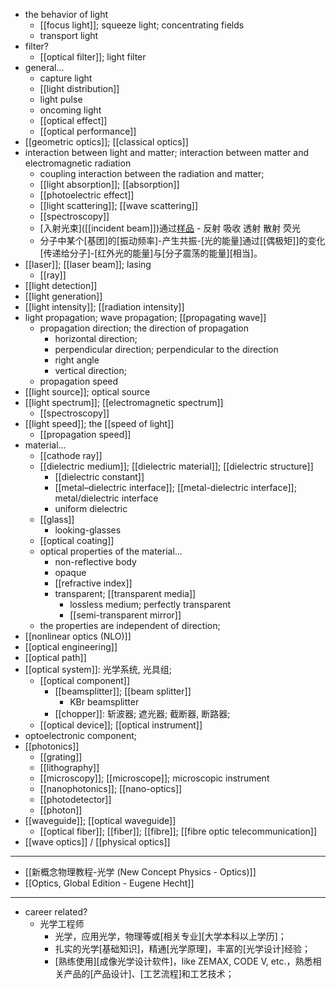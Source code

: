 - the behavior of light
    - [[focus light]]; squeeze light; concentrating fields
    - transport light
- filter?
    - [[optical filter]]; light filter
- general...
    - capture light
    - [[light distribution]]
    - light pulse
    - oncoming light
    - [[optical effect]]
    - [[optical performance]]
- [[geometric optics]]; [[classical optics]]
- interaction between light and matter; interaction between matter and electromagnetic radiation
    - coupling interaction between the radiation and matter;
    - [[light absorption]]; [[absorption]]
    - [[photoelectric effect]]
    - [[light scattering]]; [[wave scattering]]
    - [[spectroscopy]]
    - [入射光束]([[incident beam]])通过[样品]([[sample]]) - 反射 吸收 透射 散射 荧光
    - 分子中某个[基团]的[振动频率]-产生共振-[光的能量]通过[[偶极矩]]的变化[传递给分子]-[红外光的能量]与[分子震荡的能量][相当]。
- [[laser]]; [[laser beam]]; lasing
    - [[ray]]
- [[light detection]]
- [[light generation]]
- [[light intensity]]; [[radiation intensity]]
- light propagation; wave propagation; [[propagating wave]]
    - propagation direction; the direction of propagation
        - horizontal direction;
        - perpendicular direction; perpendicular to the direction
        - right angle
        - vertical direction;
    - propagation speed
- [[light source]]; optical source
- [[light spectrum]]; [[electromagnetic spectrum]]
    - [[spectroscopy]]
- [[light speed]]; the [[speed of light]]
    - [[propagation speed]]
- material...
    - [[cathode ray]]
    - [[dielectric medium]]; [[dielectric material]]; [[dielectric structure]]
        - [[dielectric constant]]
        - [[metal–dielectric interface]]; [[metal-dielectric interface]]; metal/dielectric interface
        - uniform dielectric
    - [[glass]]
        - looking-glasses
    - [[optical coating]]
    - optical properties of the material...
        - non-reflective body
        - opaque
        - [[refractive index]]
        - transparent; [[transparent media]]
            - lossless medium; perfectly transparent
            - [[semi-transparent mirror]]
    - the properties are independent of direction;
- [[nonlinear optics (NLO)]]
- [[optical engineering]]
- [[optical path]]
- [[optical system]]: 光学系统, 光具组; 
    - [[optical component]]
        - [[beamsplitter]]; [[beam splitter]]
            - KBr beamsplitter
        - [[chopper]]: 斩波器; 遮光器; 截断器, 断路器;
    - [[optical device]]; [[optical instrument]]
- optoelectronic component; 
- [[photonics]]
    - [[grating]]
    - [[lithography]]
    - [[microscopy]]; [[microscope]]; microscopic instrument
    - [[nanophotonics]]; [[nano-optics]]
    - [[photodetector]]
    - [[photon]]
- [[waveguide]]; [[optical waveguide]]
    - [[optical fiber]]; [[fiber]]; [[fibre]]; [[fibre optic telecommunication]]
- [[wave optics]] / [[physical optics]]
- ---
- [[新概念物理教程-光学 (New Concept Physics - Optics)]]
- [[Optics, Global Edition - Eugene Hecht]]
- ---
- career related?
    - 光学工程师
        - 光学，应用光学，物理等或[相关专业][大学本科以上学历]；
        - 扎实的光学[基础知识]，精通[光学原理]，丰富的[光学设计]经验；
        - [熟练使用][成像光学设计软件]，like ZEMAX, CODE V, etc.，熟悉相关产品的[产品设计]、[工艺流程]和工艺技术；
